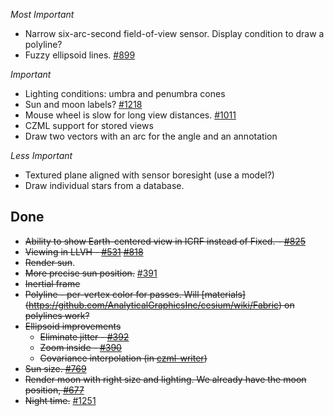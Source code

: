 *Most Important*

* Narrow six-arc-second field-of-view sensor.  Display condition to draw a polyline?
* Fuzzy ellipsoid lines.  [#899](https://github.com/AnalyticalGraphicsInc/cesium/issues/899)

*Important*

* Lighting conditions: umbra and penumbra cones
* Sun and moon labels? [#1218](https://github.com/AnalyticalGraphicsInc/cesium/issues/1218)
* Mouse wheel is slow for long view distances. [#1011](https://github.com/AnalyticalGraphicsInc/cesium/issues/1011)
* CZML support for stored views
* Draw two vectors with an arc for the angle and an annotation

*Less Important*

* Textured plane aligned with sensor boresight (use a model?)
* Draw individual stars from a database.

## Done
* ~~Ability to show Earth-centered view in ICRF instead of Fixed. - [#825](https://github.com/AnalyticalGraphicsInc/cesium/issues/825)~~
* ~~Viewing in LLVH - [#531](https://github.com/AnalyticalGraphicsInc/cesium/issues/531) [#818](https://github.com/AnalyticalGraphicsInc/cesium/issues/818)~~
* ~~Render sun~~.
* ~~More precise sun position.~~ [#391](https://github.com/AnalyticalGraphicsInc/cesium/issues/391)
* ~~Inertial frame~~
* ~~Polyline - per-vertex color for passes.  Will [materials] (https://github.com/AnalyticalGraphicsInc/cesium/wiki/Fabric) on polylines work?~~
* ~~Ellipsoid improvements~~
   * ~~Eliminate jitter - [#392](https://github.com/AnalyticalGraphicsInc/cesium/issues/392)~~
   * ~~Zoom inside - [#390](https://github.com/AnalyticalGraphicsInc/cesium/issues/390)~~
   * ~~Covariance interpolation (in [czml-writer](https://github.com/AnalyticalGraphicsInc/czml-writer))~~
* ~~Sun size. [#769](https://github.com/AnalyticalGraphicsInc/cesium/issues/769)~~
* ~~Render moon with right size and lighting.  We already have the moon position, [#677](https://github.com/AnalyticalGraphicsInc/cesium/pull/677)~~
* ~~Night time.~~ [#1251](https://github.com/AnalyticalGraphicsInc/cesium/pull/1251)
